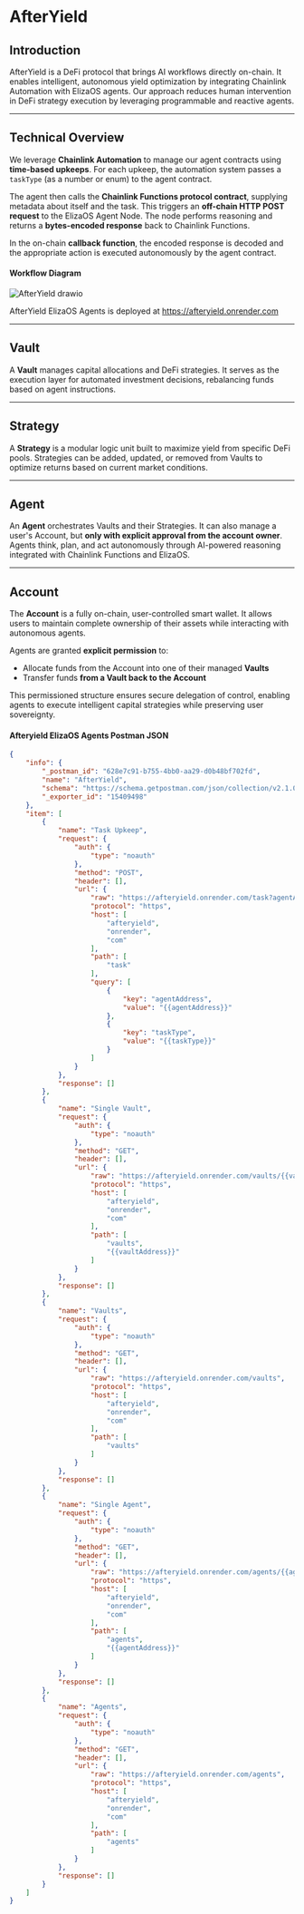 # **AfterYield**

## **Introduction**

AfterYield is a DeFi protocol that brings AI workflows directly on-chain. It enables intelligent, autonomous yield optimization by integrating Chainlink Automation with ElizaOS agents. Our approach reduces human intervention in DeFi strategy execution by leveraging programmable and reactive agents.

---

## **Technical Overview**

We leverage **Chainlink Automation** to manage our agent contracts using **time-based upkeeps**. For each upkeep, the automation system passes a `taskType` (as a number or enum) to the agent contract.

The agent then calls the **Chainlink Functions protocol contract**, supplying metadata about itself and the task. This triggers an **off-chain HTTP POST request** to the ElizaOS Agent Node. The node performs reasoning and returns a **bytes-encoded response** back to Chainlink Functions.

In the on-chain **callback function**, the encoded response is decoded and the appropriate action is executed autonomously by the agent contract.

#### **Workflow Diagram**

![AfterYield drawio](https://github.com/user-attachments/assets/6a5accee-c909-4a02-b056-642279534c5b)

AfterYield ElizaOS Agents is deployed at https://afteryield.onrender.com

---

## **Vault**

A **Vault** manages capital allocations and DeFi strategies. It serves as the execution layer for automated investment decisions, rebalancing funds based on agent instructions.

---

## **Strategy**

A **Strategy** is a modular logic unit built to maximize yield from specific DeFi pools. Strategies can be added, updated, or removed from Vaults to optimize returns based on current market conditions.

---

## **Agent**

An **Agent** orchestrates Vaults and their Strategies. It can also manage a user's Account, but **only with explicit approval from the account owner**. Agents think, plan, and act autonomously through AI-powered reasoning integrated with Chainlink Functions and ElizaOS.

---

## **Account**

The **Account** is a fully on-chain, user-controlled smart wallet. It allows users to maintain complete ownership of their assets while interacting with autonomous agents.

Agents are granted **explicit permission** to:

* Allocate funds from the Account into one of their managed **Vaults**
* Transfer funds **from a Vault back to the Account**

This permissioned structure ensures secure delegation of control, enabling agents to execute intelligent capital strategies while preserving user sovereignty.

#### **Afteryield ElizaOS Agents Postman JSON**

```json
{
	"info": {
		"_postman_id": "628e7c91-b755-4bb0-aa29-d0b48bf702fd",
		"name": "AfterYield",
		"schema": "https://schema.getpostman.com/json/collection/v2.1.0/collection.json",
		"_exporter_id": "15409498"
	},
	"item": [
		{
			"name": "Task Upkeep",
			"request": {
				"auth": {
					"type": "noauth"
				},
				"method": "POST",
				"header": [],
				"url": {
					"raw": "https://afteryield.onrender.com/task?agentAddress={{agentAddress}}&taskType={{taskType}}",
					"protocol": "https",
					"host": [
						"afteryield",
						"onrender",
						"com"
					],
					"path": [
						"task"
					],
					"query": [
						{
							"key": "agentAddress",
							"value": "{{agentAddress}}"
						},
						{
							"key": "taskType",
							"value": "{{taskType}}"
						}
					]
				}
			},
			"response": []
		},
		{
			"name": "Single Vault",
			"request": {
				"auth": {
					"type": "noauth"
				},
				"method": "GET",
				"header": [],
				"url": {
					"raw": "https://afteryield.onrender.com/vaults/{{vaultAddress}}",
					"protocol": "https",
					"host": [
						"afteryield",
						"onrender",
						"com"
					],
					"path": [
						"vaults",
						"{{vaultAddress}}"
					]
				}
			},
			"response": []
		},
		{
			"name": "Vaults",
			"request": {
				"auth": {
					"type": "noauth"
				},
				"method": "GET",
				"header": [],
				"url": {
					"raw": "https://afteryield.onrender.com/vaults",
					"protocol": "https",
					"host": [
						"afteryield",
						"onrender",
						"com"
					],
					"path": [
						"vaults"
					]
				}
			},
			"response": []
		},
		{
			"name": "Single Agent",
			"request": {
				"auth": {
					"type": "noauth"
				},
				"method": "GET",
				"header": [],
				"url": {
					"raw": "https://afteryield.onrender.com/agents/{{agentAddress}}",
					"protocol": "https",
					"host": [
						"afteryield",
						"onrender",
						"com"
					],
					"path": [
						"agents",
						"{{agentAddress}}"
					]
				}
			},
			"response": []
		},
		{
			"name": "Agents",
			"request": {
				"auth": {
					"type": "noauth"
				},
				"method": "GET",
				"header": [],
				"url": {
					"raw": "https://afteryield.onrender.com/agents",
					"protocol": "https",
					"host": [
						"afteryield",
						"onrender",
						"com"
					],
					"path": [
						"agents"
					]
				}
			},
			"response": []
		}
	]
}
```
